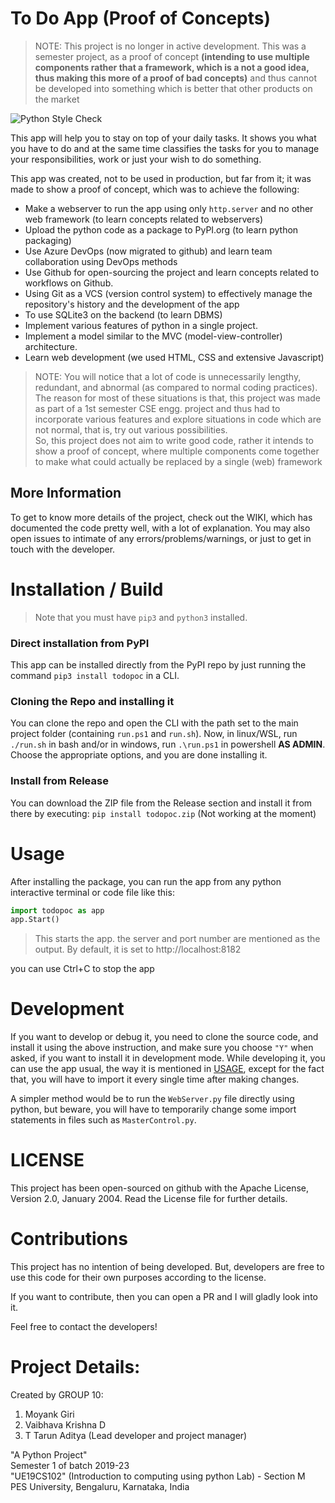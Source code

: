 # To Do App (Proof of Concepts)

>NOTE: This project is no longer in active development. This was a semester project, as a proof of concept **(intending to use multiple components rather that a framework, which is a not a good idea, thus making this more of a proof of bad concepts)** and thus cannot be developed into something which is better that other products on the market

![Python Style Check](https://github.com/enygmator/To-Do-PoC/workflows/Python%20Style%20Check/badge.svg)

This app will help you to stay on top of your daily tasks. It shows you what you have to do and at the same time 
classifies the tasks for you to manage your responsibilities, work or just your wish to do something.

This app was created, not to be used in production, but far from it; it was made to show a proof of concept, which was to achieve the following:
- Make a webserver to run the app using only `http.server` and no other web framework (to learn concepts related to webservers)
- Upload the python code as a package to PyPI.org (to learn python packaging)
- Use Azure DevOps (now migrated to github) and learn team collaboration using DevOps methods
- Use Github for open-sourcing the project and learn concepts related to workflows on Github.
- Using Git as a VCS (version control system) to effectively manage the repository's history and the development of the app
- To use SQLite3 on the backend (to learn DBMS)
- Implement various features of python in a single project.
- Implement a model similar to the MVC (model-view-controller) architecture.
- Learn web development (we used HTML, CSS and extensive Javascript)

>NOTE: You will notice that a lot of code is unnecessarily lengthy, redundant, and abnormal (as compared to normal coding practices). The reason for most of these situations is that, this project was made as part of a 1st semester CSE engg. project and thus had to incorporate various features and explore situations in code which are not normal, that is, try out various possibilities.  
So, this project does not aim to write good code, rather it intends to show a proof of concept, where multiple components come together to make what could actually be replaced by a single (web) framework

## More Information
To get to know more details of the project, check out the WIKI, which has documented the code pretty well, with a lot of explanation. You may also open issues to intimate of any errors/problems/warnings, or just to get in touch with the developer.

# Installation / Build
>Note that you must have `pip3` and `python3` installed.

### Direct installation from PyPI
This app can be installed directly from the PyPI repo by just running the command `pip3 install todopoc` in a CLI.

### Cloning the Repo and installing it
You can clone the repo and open the CLI with the path set to the main project folder (containing `run.ps1` and `run.sh`). Now, in linux/WSL, run `./run.sh` in bash and/or in windows, run `.\run.ps1` in powershell **AS ADMIN**. Choose the appropriate options, and you are done installing it.

### Install from Release
You can download the ZIP file from the Release section and install it from there by executing: `pip install todopoc.zip` (Not working at the moment)

# Usage
After installing the package, you can run the app from any python interactive terminal or code file like this:
```py
import todopoc as app
app.Start()
```
>This starts the app. the server and port number are mentioned as the output. By default, it is set to http://localhost:8182

you can use Ctrl+C to stop the app

# Development
If you want to develop or debug it, you need to clone the source code, and install it using the above instruction, and make sure you choose `"Y"` when asked, if you want to install it in development mode.
While developing it, you can use the app usual, the way it is mentioned in [USAGE](#Usage), except for the fact that, you will have to import it every single time after making changes.  

A simpler method would be to run the `WebServer.py` file directly using python, but beware, you will have to temporarily change some import statements in files such as `MasterControl.py`.

# LICENSE
This project has been open-sourced on github with the Apache License, Version 2.0, January 2004. Read the License file for further details.

# Contributions
This project has no intention of being developed. But, developers are free to use this code for their own purposes according to the license.

If you want to contribute, then you can open a PR and I will gladly look into it.

Feel free to contact the developers!

# Project Details:

Created by GROUP 10:
1. Moyank Giri
2. Vaibhava Krishna D
3. T Tarun Aditya (Lead developer and project manager)

"A Python Project"  
Semester 1 of batch 2019-23  
"UE19CS102" (Introduction to computing using python Lab) - Section M  
PES University, Bengaluru, Karnataka, India
